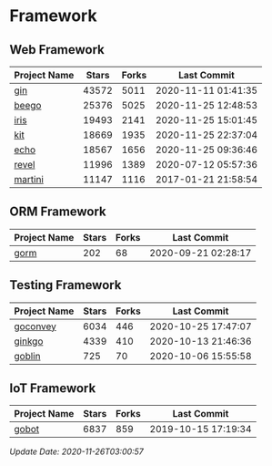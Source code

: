 # Framework

## Web Framework
| Project Name | Stars | Forks | Last Commit |
| ------------ | ----- | ----- | ----------- |
| [gin](https://github.com/gin-gonic/gin) | 43572 | 5011 | 2020-11-11 01:41:35 |
| [beego](https://github.com/astaxie/beego) | 25376 | 5025 | 2020-11-25 12:48:53 |
| [iris](https://github.com/kataras/iris) | 19493 | 2141 | 2020-11-25 15:01:45 |
| [kit](https://github.com/go-kit/kit) | 18669 | 1935 | 2020-11-25 22:37:04 |
| [echo](https://github.com/labstack/echo) | 18567 | 1656 | 2020-11-25 09:36:46 |
| [revel](https://github.com/revel/revel) | 11996 | 1389 | 2020-07-12 05:57:36 |
| [martini](https://github.com/go-martini/martini) | 11147 | 1116 | 2017-01-21 21:58:54 |

## ORM Framework
| Project Name | Stars | Forks | Last Commit |
| ------------ | ----- | ----- | ----------- |
| [gorm](https://github.com/jinzhu/gorm) | 202 | 68 | 2020-09-21 02:28:17 |

## Testing Framework
| Project Name | Stars | Forks | Last Commit |
| ------------ | ----- | ----- | ----------- |
| [goconvey](https://github.com/smartystreets/goconvey) | 6034 | 446 | 2020-10-25 17:47:07 |
| [ginkgo](https://github.com/onsi/ginkgo) | 4339 | 410 | 2020-10-13 21:46:36 |
| [goblin](https://github.com/franela/goblin) | 725 | 70 | 2020-10-06 15:55:58 |

## IoT Framework
| Project Name | Stars | Forks | Last Commit |
| ------------ | ----- | ----- | ----------- |
| [gobot](https://github.com/hybridgroup/gobot) | 6837 | 859 | 2019-10-15 17:19:34 |

*Update Date: 2020-11-26T03:00:57*